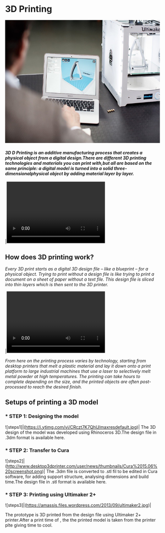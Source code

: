#                                                     3D Printing
<img src="Ultimaker-2-Plus-Cura.jpg" height="400" width="1000" >   
    
#### _3D D Printing is an additive manufacturing process that creates a physical object from a digital design.There are different 3D printing technologies and materials you can print with,but all are based on the same principle: a digital model is turned into a solid three-dimensionalphysical object by adding material layer by layer._

|<video src="hero_loop_alpha.webm"  width="320" height="200" controls preload> | 
    
    
 ##  How does 3D printing work?

   _Every 3D print starts as a digital 3D design file – like a blueprint – for a physical object. Trying to print without a design file is like trying to print a document on a sheet of paper without a text file. This design file is sliced into thin layers which is then sent to the 3D printer._
   
|<video src="teleport-animation.webm"  width="320" height="200" controls preload>|


   _From here on the printing process varies by technology, starting from desktop printers that melt a plastic material and lay it down onto a print platform to large industrial machines that use a laser to selectively melt metal powder at high temperatures. The printing can take hours to complete depending on the size, and the printed objects are often post-processed to reach the desired finish._




## Setups of printing a 3D model
   
   
###   * STEP 1: Designing the model
![steps1]|(https://i.ytimg.com/vi/CRczt7K7QhU/maxresdefault.jpg)|
  The 3D design of the model was developed using Rhinoceros 3D.The design file in .3dm format is available here.
      
      
###   * STEP 2: Transfer to Cura
![steps2]|(http://www.desktop3dprinter.com/user/news/thumbnails/Cura%2015.06%20screenshot.png)|
  The .3dm file is converted to .stl fil to be edited in Cura software, for adding support structure, 
   analysing dimensions and build time.The design file in .stl format is available here.
     
     
###   * STEP 3: Printing using Ultimaker 2+
![steps3]|(https://amassis.files.wordpress.com/2013/09/ultimaker2.jpg)|

The prototype is 3D printed from the design file using Ultimaker 2+ printer.After a print time of , the the printed model is taken from the printer plte giving time to cool.
